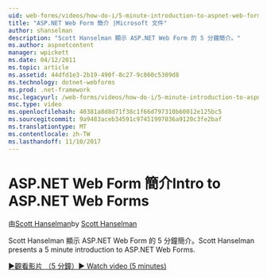 ```yaml
---
uid: web-forms/videos/how-do-i/5-minute-introduction-to-aspnet-web-forms
title: "ASP.NET Web Form 簡介 |Microsoft 文件"
author: shanselman
description: "Scott Hanselman 顯示 ASP.NET Web Form 的 5 分鐘簡介。"
ms.author: aspnetcontent
manager: wpickett
ms.date: 04/12/2011
ms.topic: article
ms.assetid: 44dfd1e3-2b19-490f-8c27-9c860c5309d8
ms.technology: dotnet-webforms
ms.prod: .net-framework
msc.legacyurl: /web-forms/videos/how-do-i/5-minute-introduction-to-aspnet-web-forms
msc.type: video
ms.openlocfilehash: 40381a8d8d71f38c1f66d797310b60012e125bc5
ms.sourcegitcommit: 9a9483aceb34591c97451997036a9120c3fe2baf
ms.translationtype: MT
ms.contentlocale: zh-TW
ms.lasthandoff: 11/10/2017
---
```

<a name="intro-to-aspnet-web-forms"></a><span data-ttu-id="94c5e-103">ASP.NET Web Form 簡介</span><span class="sxs-lookup"><span data-stu-id="94c5e-103">Intro to ASP.NET Web Forms</span></span>
====================
<span data-ttu-id="94c5e-104">由[Scott Hanselman](https://github.com/shanselman)</span><span class="sxs-lookup"><span data-stu-id="94c5e-104">by [Scott Hanselman](https://github.com/shanselman)</span></span>

<span data-ttu-id="94c5e-105">Scott Hanselman 顯示 ASP.NET Web Form 的 5 分鐘簡介。</span><span class="sxs-lookup"><span data-stu-id="94c5e-105">Scott Hanselman presents a 5 minute introduction to ASP.NET Web Forms.</span></span>

[<span data-ttu-id="94c5e-106">&#9654;觀看影片 （5 分鐘）</span><span class="sxs-lookup"><span data-stu-id="94c5e-106">&#9654; Watch video (5 minutes)</span></span>](https://channel9.msdn.com/Blogs/ASP-NET-Site-Videos/5-minute-introduction-to-aspnet-web-forms)
